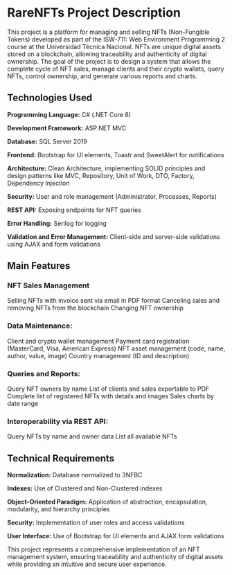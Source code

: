# RareNFTs Project Description
This project is a platform for managing and selling NFTs (Non-Fungible Tokens) developed as part of the ISW-711: Web Environment Programming 2 course at the Universidad Técnica Nacional. NFTs are unique digital assets stored on a blockchain, allowing traceability and authenticity of digital ownership. The goal of the project is to design a system that allows the complete cycle of NFT sales, manage clients and their crypto wallets, query NFTs, control ownership, and generate various reports and charts.

## Technologies Used
**Programming Language:** C# (.NET Core 8)

**Development Framework:** ASP.NET MVC

**Database:** SQL Server 2019

**Frontend:** Bootstrap for UI elements, Toastr and SweetAlert for notifications

**Architecture:** Clean Architecture, implementing SOLID principles and design patterns like MVC, Repository, Unit of Work, DTO, Factory, Dependency Injection

**Security:** User and role management (Administrator, Processes, Reports)

**REST API:** Exposing endpoints for NFT queries

**Error Handling:** Serilog for logging

**Validation and Error Management:** Client-side and server-side validations using AJAX and form validations

## Main Features
### NFT Sales Management

Selling NFTs with invoice sent via email in PDF format
Canceling sales and removing NFTs from the blockchain
Changing NFT ownership

### Data Maintenance:

Client and crypto wallet management
Payment card registration (MasterCard, Visa, American Express)
NFT asset management (code, name, author, value, image)
Country management (ID and description)

### Queries and Reports:

Query NFT owners by name
List of clients and sales exportable to PDF
Complete list of registered NFTs with details and images
Sales charts by date range

### Interoperability via REST API:

Query NFTs by name and owner data
List all available NFTs

## Technical Requirements
**Normalization:** Database normalized to 3NFBC

**Indexes:** Use of Clustered and Non-Clustered indexes

**Object-Oriented Paradigm:** Application of abstraction, encapsulation, modularity, and hierarchy principles

**Security:** Implementation of user roles and access validations

**User Interface:** Use of Bootstrap for UI elements and AJAX form validations

This project represents a comprehensive implementation of an NFT management system, ensuring traceability and authenticity of digital assets while providing an intuitive and secure user experience.

